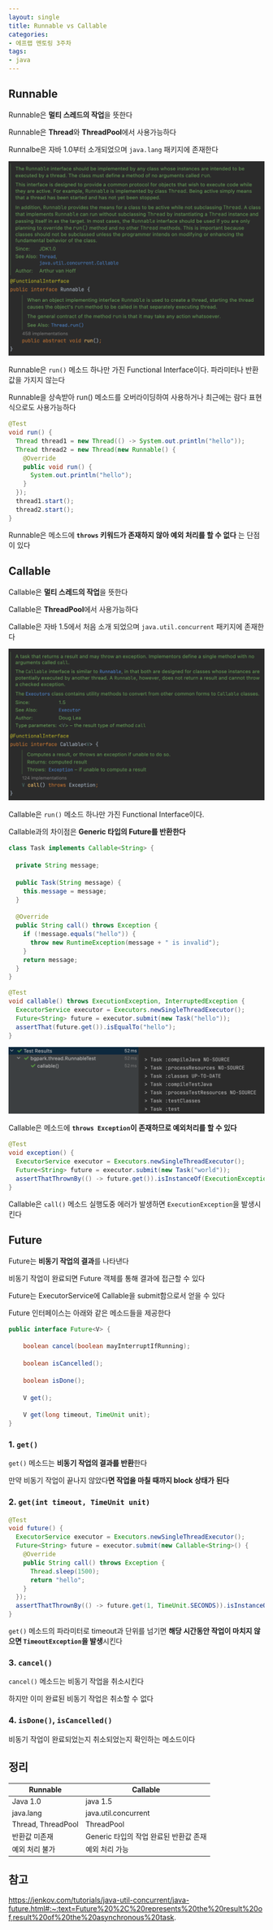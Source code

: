 ```yaml
---
layout: single
title: Runnable vs Callable
categories:
- 에프랩 멘토링 3주차
tags:
- java
---
```


## Runnable

Runnable은 **멀티 스레드의 작업**을 뜻한다

Runnable은 **Thread**와 **ThreadPool**에서 사용가능하다

Runnalbe은 자바 1.0부터 소개되었으며 `java.lang` 패키지에 존재한다

![image-20220422220225279](https://raw.githubusercontent.com/bgpark82/image/master/images/image-20220422220225279.png)

Runnable은 `run()` 메소드 하나만 가진 Functional Interface이다. 파라미터나 반환값을 가지지 않는다

Runnable을 상속받아 run() 메소드를 오버라이딩하여 사용하거나 최근에는 람다 표현식으로도 사용가능하다

```java
@Test
void run() {
  Thread thread1 = new Thread(() -> System.out.println("hello"));
  Thread thread2 = new Thread(new Runnable() {
    @Override
    public void run() {
      System.out.println("hello");
    }
  });
  thread1.start();
  thread2.start();
}
```

Runnable은 메소드에 **`throws` 키워드가 존재하지 않아 예외 처리를 할 수 없다** 는 단점이 있다



## Callable

Callable은 **멀티 스레드의 작업**을 뜻한다

Callable은 **ThreadPool**에서 사용가능하다

Callable은 자바 1.5에서 처음 소개 되었으며 `java.util.concurrent` 패키지에 존재한다

![image-20220422221444858](https://raw.githubusercontent.com/bgpark82/image/master/images/image-20220422221444858.png)

Callable은 `run()` 메소드 하나만 가진 Functional Interface이다. 

Callable과의 차이점은 **Generic 타입의 Future를 반환한다**

```java
class Task implements Callable<String> {

  private String message;

  public Task(String message) {
    this.message = message;
  }

  @Override
  public String call() throws Exception {
    if (!message.equals("hello")) {
      throw new RuntimeException(message + " is invalid");
    }
    return message;
  }
}
```

```java
@Test
void callable() throws ExecutionException, InterruptedException {
  ExecutorService executor = Executors.newSingleThreadExecutor();
  Future<String> future = executor.submit(new Task("hello"));
  assertThat(future.get()).isEqualTo("hello");
}
```

![image-20220422222028015](https://raw.githubusercontent.com/bgpark82/image/master/images/image-20220422222028015.png)



Callable은 메소드에 **`throws Exception`이 존재하므로 예외처리를 할 수 있다**

```java
@Test
void exception() {
  ExecutorService executor = Executors.newSingleThreadExecutor();
  Future<String> future = executor.submit(new Task("world"));
  assertThatThrownBy(() -> future.get()).isInstanceOf(ExecutionException.class);
}
```

Callable은 `call()` 메소드 실행도중 에러가 발생하면 `ExecutionException`을 발생시킨다



## Future

Future는 **비동기 작업의 결과**를 나타낸다

비동기 작업이 완료되면 Future 객체를 통해 결과에 접근할 수 있다

Future는 ExecutorService에 Callable을 submit함으로서 얻을 수 있다

Future 인터페이스는 아래와 같은 메소드들을 제공한다

```java
public interface Future<V> {

    boolean cancel(boolean mayInterruptIfRunning);

    boolean isCancelled();

    boolean isDone();

    V get();

    V get(long timeout, TimeUnit unit);
}


```

### 1. `get()`

`get()` 메소드는 **비동기 작업의 결과를 반환**한다

만약 비동기 작업이 끝나지 않았다**면 작업을 마칠 때까지 block 상태가** **된다**

### 2. `get(int timeout, TimeUnit unit)`

```java
@Test
void future() {
  ExecutorService executor = Executors.newSingleThreadExecutor();
  Future<String> future = executor.submit(new Callable<String>() {
    @Override
    public String call() throws Exception {
      Thread.sleep(1500);
      return "hello";
    }
  });
  assertThatThrownBy(() -> future.get(1, TimeUnit.SECONDS)).isInstanceOf(TimeoutException.class);
}
```

`get()` 메소드의 파라미터로 timeout과 단위를 넘기면 **해당 시간동안 작업이 마치지 않으면 `TimeoutException`을 발생**시킨다

### 3. `cancel()`

`cancel()` 메소드는 비동기 작업을 취소시킨다

하지만 이미 완료된 비동기 작업은 취소할 수 없다

### 4. `isDone()`, `isCancelled()`

비동기 작업이 완료되었는지 취소되었는지 확인하는 메소드이다



## 정리

| Runnable           | Callable                  |
|--------------------|---------------------------|
| Java 1.0           | java 1.5                  |
| java.lang          | java.util.concurrent      |
| Thread, ThreadPool | ThreadPool                |
| 반환값 미존재            | Generic 타입의 작업 완료된 반환값 존재 |
| 예외 처리 불가           | 예외 처리 가능                  |




## 참고

https://jenkov.com/tutorials/java-util-concurrent/java-future.html#:~:text=Future%20%2C%20represents%20the%20result%20of,result%20of%20the%20asynchronous%20task.